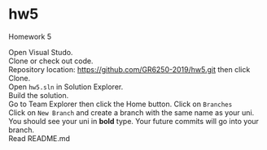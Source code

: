 # hw5
Homework 5

Open Visual Studo.  
Clone or check out code.  
Repository location: https://github.com/GR6250-2019/hw5.git then click Clone.  
Open `hw5.sln` in Solution Explorer.  
Build the solution.  
Go to Team Explorer then click the Home button.
Click on `Branches`  
Click on `New Branch` and create a branch with the same name as your uni.  
You should see your uni in __bold__ type.
Your future commits will go into your branch.  
Read README.md  

